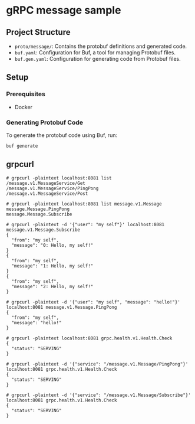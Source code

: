 # gRPC message sample
## Project Structure

- `proto/message/`: Contains the protobuf definitions and generated code.
- `buf.yaml`: Configuration for Buf, a tool for managing Protobuf files.
- `buf.gen.yaml`: Configuration for generating code from Protobuf files.

## Setup

### Prerequisites

- Docker

### Generating Protobuf Code

To generate the protobuf code using Buf, run:
```bash
buf generate
```

## grpcurl
```console
# grpcurl -plaintext localhost:8081 list
/message.v1.MessageService/Get
/message.v1.MessageService/PingPong
/message.v1.MessageService/Post
```
```console
# grpcurl -plaintext localhost:8081 list message.v1.Message
message.Message.PingPong
message.Message.Subscribe
```
```console
# grpcurl -plaintext -d '{"user": "my self"}' localhost:8081 message.v1.Message.Subscribe
{
  "from": "my self",
  "message": "0: Hello, my self!"
}
{
  "from": "my self",
  "message": "1: Hello, my self!"
}
{
  "from": "my self",
  "message": "2: Hello, my self!"
}
```
```console
# grpcurl -plaintext -d '{"user": "my self", "message": "hello!"}' localhost:8081 message.v1.Message.PingPong
{
  "from": "my self",
  "message": "hello!"
}
```
```console
# grpcurl -plaintext localhost:8081 grpc.health.v1.Health.Check
{
  "status": "SERVING"
}
```
```console
# grpcurl -plaintext -d '{"service": "/message.v1.Message/PingPong"}' localhost:8081 grpc.health.v1.Health.Check
{
  "status": "SERVING"
}
```
```console
# grpcurl -plaintext -d '{"service": "/message.v1.Message/Subscribe"}' localhost:8081 grpc.health.v1.Health.Check
{
  "status": "SERVING"
}
```
